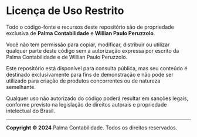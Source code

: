 # Licença de Uso Restrito

Todo o código-fonte e recursos deste repositório são de propriedade exclusiva de **Palma Contabilidade** e **Willian Paulo Peruzzolo**.

Você não tem permissão para copiar, modificar, distribuir ou utilizar qualquer parte deste código sem a autorização expressa por escrito da Palma Contabilidade e de Willian Paulo Peruzzolo.

Este repositório está disponível para consulta pública, mas seu conteúdo é destinado exclusivamente para fins de demonstração e não pode ser utilizado para criação de produtos concorrentes ou de natureza semelhante.

Qualquer uso não autorizado do código poderá resultar em sanções legais, conforme previsto na legislação de direitos autorais e propriedade intelectual do Brasil.

---

**Copyright © 2024** Palma Contabilidade. Todos os direitos reservados.
